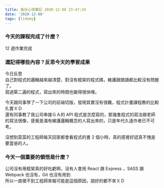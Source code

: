 ```yaml
---
title: 每日心得筆記 2020-12-08 23:47:24
date: '2020-12-08'
tags: [lidemy]
---
```


### 今天的課程完成了什麼？

12 週作業完成

### 還記得哪些內容？反思今天的學習成果

今日反思  
自己對程式的邏輯越來越清楚，對沒有框架的程式碼，維護跟閱讀都比較沒有問題了。  
寫過第二遍的程式，寫出來的時間也變得很快哩。

今天跟同事學了一下公司的前端切版，發現其實沒有很難，程式計畫課程教的比較扎實ＸＤ  
還有同事教了我公司串接ＧＡ的 API 程式是怎麼寫的，那幾隻程式的寫法跟老師的寫法很像，感覺是滿有維護邏輯概念的人寫出來的，只是年代久遠作者已不可考。

沒想到菜菜的工程師每天回家都會看程式的書 2 個小時，真的感覺好認真不愧是要當爸的人。

### 今天一個重要的領悟是什麼？

公司沒有用框架真的好吃虧啊，沒有人會用 React 跟 Express ，SASS 跟 Webpack 也沒有，Git 也沒有用到  
所以一直徵不到工程師來報可能是這個原因，說好的都不來ＸＤ
